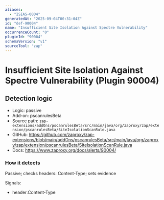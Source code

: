 ```yaml
---
aliases:
  - "ISIAS-0004"
generatedAt: "2025-09-04T00:31:04Z"
id: "def-90004"
name: "Insufficient Site Isolation Against Spectre Vulnerability"
occurrenceCount: "0"
pluginId: "90004"
schemaVersion: "v1"
sourceTool: "zap"
---
```


# Insufficient Site Isolation Against Spectre Vulnerability (Plugin 90004)

## Detection logic

- Logic: passive
- Add-on: pscanrulesBeta
- Source path: `zap-extensions/addOns/pscanrulesBeta/src/main/java/org/zaproxy/zap/extension/pscanrulesBeta/SiteIsolationScanRule.java`
- GitHub: https://github.com/zaproxy/zap-extensions/blob/main/addOns/pscanrulesBeta/src/main/java/org/zaproxy/zap/extension/pscanrulesBeta/SiteIsolationScanRule.java
- Docs: https://www.zaproxy.org/docs/alerts/90004/

### How it detects

Passive; checks headers: Content-Type; sets evidence

Signals:
- header:Content-Type

